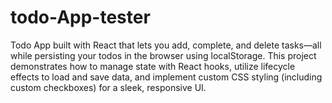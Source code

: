 # todo-App-tester
Todo App built with React that lets you add, complete, and delete tasks—all while persisting your todos in the browser using localStorage. This project demonstrates how to manage state with React hooks, utilize lifecycle effects to load and save data, and implement custom CSS styling (including custom checkboxes) for a sleek, responsive UI.
